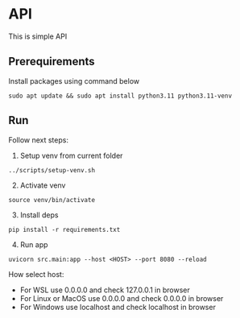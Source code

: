 # API

This is simple API

## Prerequirements

Install packages using command below

```
sudo apt update && sudo apt install python3.11 python3.11-venv
```

## Run

Follow next steps:
1. Setup venv from current folder
```
../scripts/setup-venv.sh
```
2. Activate venv
```
source venv/bin/activate
```
3. Install deps
```
pip install -r requirements.txt
```
4. Run app
```
uvicorn src.main:app --host <HOST> --port 8080 --reload
```
How select host:
- For WSL use 0.0.0.0 and check 127.0.0.1 in browser
- For Linux or MacOS use 0.0.0.0 and check 0.0.0.0 in browser
- For Windows use localhost and check localhost in browser